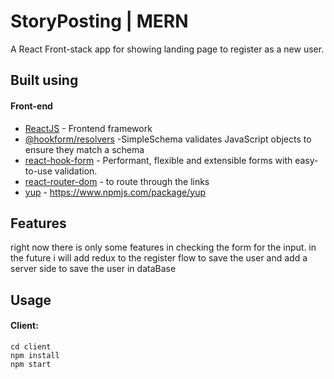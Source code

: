 # StoryPosting | MERN

A React  Front-stack app for showing landing page to register as a new user.

## Built using

#### Front-end

- [ReactJS](https://reactjs.org/) - Frontend framework
- [@hookform/resolvers](https://www.npmjs.com/package/@hookform/resolvers) -SimpleSchema validates JavaScript objects to ensure they match a schema
- [react-hook-form](https://react-hook-form.com/) - Performant, flexible and extensible forms with easy-to-use validation.
- [react-router-dom](https://v5.reactrouter.com/web/guides/quick-start) - to route through the links 
- [yup](https://www.npmjs.com/package/yup) - https://www.npmjs.com/package/yup 



## Features
right now there is only some features in checking the form for the input. in the future i will add redux to the register flow to save the user and add a server side to save the user in dataBase



## Usage

#### Client:

```
cd client
npm install
npm start
```
